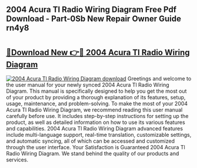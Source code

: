 ## 2004 Acura Tl Radio Wiring Diagram Free Pdf Download - Part-0Sb New Repair Owner Guide rn4y8

# <h2><a href="http://dfndoc6.blite.top/?on=2004+Acura+Tl+Radio+Wiring+Diagram">🔗Download New 👉🔴 2004 Acura Tl Radio Wiring Diagram</a></h2>

[![2004 Acura Tl Radio Wiring Diagram download](https://i.imgur.com/lujVjoI.png)](http://dfndoc6.blite.top/?on=2004+Acura+Tl+Radio+Wiring+Diagram)
Greetings and welcome to the user manual for your newly synced 2004 Acura Tl Radio Wiring Diagram. This manual is specifically designed to help you get the most out of your product by providing a thorough explanation of its features, setup, usage, maintenance, and problem-solving. To make the most of your 2004 Acura Tl Radio Wiring Diagram, we recommend reading this user manual carefully before use. It includes step-by-step instructions for setting up the product, as well as detailed information on how to use its various features and capabilities. 2004 Acura Tl Radio Wiring Diagram advanced features include multi-language support, real-time translation, customizable settings, and automatic syncing, all of which can be accessed and customized through the user interface. Your Satisfaction is Guaranteed 2004 Acura Tl Radio Wiring Diagram. We stand behind the quality of our products and services.
